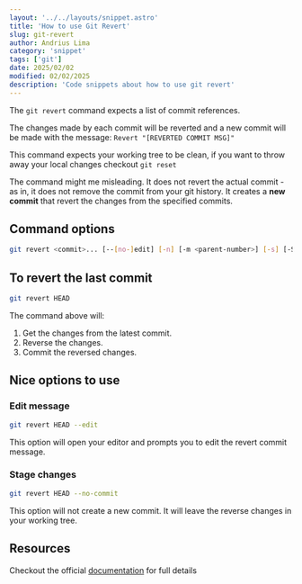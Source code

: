 ```yaml
---
layout: '../../layouts/snippet.astro'
title: 'How to use Git Revert'
slug: git-revert
author: Andrius Lima
category: 'snippet'
tags: ['git']
date: 2025/02/02
modified: 02/02/2025
description: 'Code snippets about how to use git revert'
---
```

The `git revert` command expects a list of commit references.

The changes made by each commit will be reverted and a new commit will be made with the message: `Revert "[REVERTED COMMIT MSG]"`

This command expects your working tree to be clean, if you want to throw away your local changes checkout `git reset`

The command might me misleading.
It does not revert the actual commit - as in, it does not remove the commit from your git history.
It creates a **new commit** that revert the changes from the specified commits.

## Command options
```bash
git revert <commit>... [--[no-]edit] [-n] [-m <parent-number>] [-s] [-S[<keyid>]] 
```

## To revert the last commit
```bash
git revert HEAD
```
The command above will:
1. Get the changes from the latest commit.
2. Reverse the changes.
3. Commit the reversed changes.

## Nice options to use
### Edit message
```bash
git revert HEAD --edit
```
This option will open your editor and prompts you to edit the revert commit message.

### Stage changes
```bash
git revert HEAD --no-commit
```
This option will not create a new commit. It will leave the reverse changes in your working tree.

## Resources

Checkout the official [documentation](https://git-scm.com/docs/git-revert) for full details